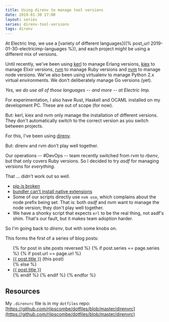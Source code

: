 ```yaml
---
title: Using direnv to manage tool versions
date: 2019-01-30 17:00
layout: series
series: direnv-tool-versions
tags: direnv
---
```


At Electric Imp, we use a [variety of different languages]({% post_url 2019-01-30-electricimp-languages %}), and each project might be using a different mix of versions.

Until recently, we've been using [kerl](https://github.com/kerl/kerl) to manage Erlang versions, [kiex](https://github.com/taylor/kiex) to manage
Elixir versions, [rvm](https://rvm.io/) to manage Ruby versions and [nvm](https://github.com/creationix/nvm) to manage node versions. We've also been using virtualenv to manage Python 2.x virtual environments. We don't deliberately manage Go versions (yet).

_Yes, we do use all of those languages -- and more -- at Electric Imp._

For experimentation, I also have Rust, Haskell and OCAML installed on my development PC. These are out of scope (for now).

But: kerl, kiex and nvm only manage the installation of different versions. They don't automatically switch to the correct version as you switch between projects.

For this, I've been using [direnv](https://direnv.net/).

But: direnv and rvm don't play well together.

Our operations -- #DevOps -- team recently switched from *rvm* to *rbenv*, but that only covers Ruby versions. So I decided to try *asdf* for managing versions for _everything_.

That ... didn't work out so well.

- [pip is broken](https://github.com/danhper/asdf-python/issues/49)
- [bundler can't install native extensions](https://github.com/asdf-vm/asdf-ruby/issues/92)
- Some of our scripts directly use `nvm use`, which complains about the node
  prefix being set. That is: both *asdf* and *nvm* want to manage the node version;
  they don't play well together.
- We have a shonky script that expects `erl` to be the real thing, not asdf's
  shim. That's our fault, but it makes team adoption harder.

So I'm going back to *direnv*, but with some knobs on.

This forms the first of a series of blog posts:

<ul>
{% for post in site.posts reversed %}
{% if post.series == page.series %}
{% if post.url == page.url %}
<li><a href="{{ post.url }}">{{ post.title }}</a> (this post)</li>
{% else %}
<li><a href="{{ post.url }}">{{ post.title }}</a></li>
{% endif %}
{% endif %}
{% endfor %}
</ul>

## Resources

My `.direnvrc` file is in my `dotfiles` repo: [https://github.com/rlipscombe/dotfiles/blob/master/direnvrc](https://github.com/rlipscombe/dotfiles/blob/master/direnvrc)
